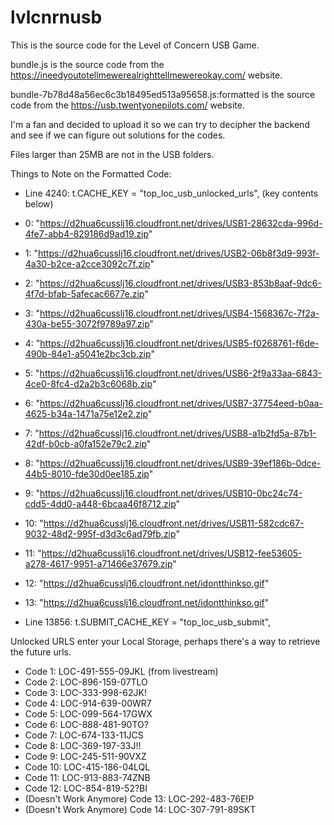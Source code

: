 # lvlcnrnusb
This is the source code for the Level of Concern USB Game. 

bundle.js is the source code from the https://ineedyoutotellmewerealrighttellmewereokay.com/ website.

bundle-7b78d48a56ec6c3b18495ed513a95658.js:formatted is the source code from the https://usb.twentyonepilots.com/ website.

I'm a fan and decided to upload it so we can try to decipher the backend and see if we can figure out solutions for the codes.

Files larger than 25MB are not in the USB folders.

Things to Note on the Formatted Code:
- Line 4240: t.CACHE_KEY = "top_loc_usb_unlocked_urls", (key contents below)
- 0: "https://d2hua6cusslj16.cloudfront.net/drives/USB1-28632cda-996d-4fe7-abb4-829186d9ad19.zip"
- 1: "https://d2hua6cusslj16.cloudfront.net/drives/USB2-06b8f3d9-993f-4a30-b2ce-a2cce3092c7f.zip"
- 2: "https://d2hua6cusslj16.cloudfront.net/drives/USB3-853b8aaf-9dc6-4f7d-bfab-5afecac6677e.zip"
- 3: "https://d2hua6cusslj16.cloudfront.net/drives/USB4-1568367c-7f2a-430a-be55-3072f9789a97.zip"
- 4: "https://d2hua6cusslj16.cloudfront.net/drives/USB5-f0268761-f6de-490b-84e1-a5041e2bc3cb.zip"
- 5: "https://d2hua6cusslj16.cloudfront.net/drives/USB6-2f9a33aa-6843-4ce0-8fc4-d2a2b3c6068b.zip"
- 6: "https://d2hua6cusslj16.cloudfront.net/drives/USB7-37754eed-b0aa-4625-b34a-1471a75e12e2.zip"
- 7: "https://d2hua6cusslj16.cloudfront.net/drives/USB8-a1b2fd5a-87b1-42df-b0cb-a0fa152e79c2.zip"
- 8: "https://d2hua6cusslj16.cloudfront.net/drives/USB9-39ef186b-0dce-44b5-8010-fde30d0ee185.zip"
- 9: "https://d2hua6cusslj16.cloudfront.net/drives/USB10-0bc24c74-cdd5-4dd0-a448-6bcaa46f8712.zip"
- 10: "https://d2hua6cusslj16.cloudfront.net/drives/USB11-582cdc67-9032-48d2-995f-d3d3c6ad79fb.zip"
- 11: "https://d2hua6cusslj16.cloudfront.net/drives/USB12-fee53605-a278-4617-9951-a71466e37679.zip"
- 12: "https://d2hua6cusslj16.cloudfront.net/idontthinkso.gif"
- 13: "https://d2hua6cusslj16.cloudfront.net/idontthinkso.gif"

- Line 13856: t.SUBMIT_CACHE_KEY = "top_loc_usb_submit",

Unlocked URLS enter your Local Storage, perhaps there's a way to retrieve the future urls.

- Code 1: LOC-491-555-09JKL (from livestream)
- Code 2: LOC-896-159-07TLO
- Code 3: LOC-333-998-62JK!
- Code 4: LOC-914-639-00WR7
- Code 5: LOC-099-564-17GWX
- Code 6: LOC-888-481-90TO?
- Code 7: LOC-674-133-11JCS
- Code 8: LOC-369-197-33J!!
- Code 9: LOC-245-511-90VXZ
- Code 10: LOC-415-186-04LQL
- Code 11: LOC-913-883-74ZNB
- Code 12: LOC-854-819-52?BI
- (Doesn't Work Anymore) Code 13: LOC-292-483-76E!P
- (Doesn't Work Anymore) Code 14: LOC-307-791-89SKT

